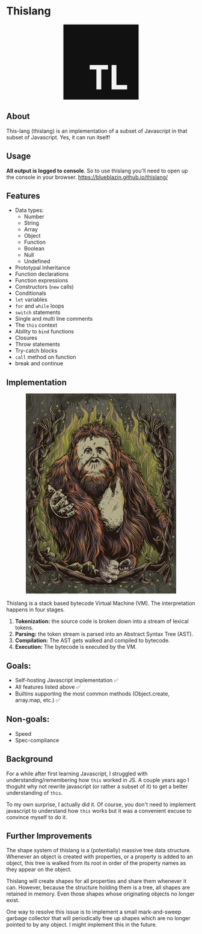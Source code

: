 # Thislang

<p align="center">
  <img src="https://raw.githubusercontent.com/BlueBlazin/thislang/master/thislang-logo.png" width="200" height="200" alt="thislang logo"/>
</p>

## About

This-lang (thislang) is an implementation of a subset of Javascript in that subset of Javascript. Yes, it can run itself!

## Usage

**All output is logged to console**. So to use thislang you'll need to open up the console in your browser.
https://blueblazin.github.io/thislang/

## Features

- Data types:
  - Number
  - String
  - Array
  - Object
  - Function
  - Boolean
  - Null
  - Undefined
- Prototypal Inheritance
- Function declarations
- Function expressions
- Constructors (`new` calls)
- Conditionals
- `let` variables
- `for` and `while` loops
- `switch` statements
- Single and multi line comments
- The `this` context
- Ability to `bind` functions
- Closures
- Throw statements
- Try-catch blocks
- `call` method on function
- break and continue

## Implementation

<p align="center">
  <img src="https://raw.githubusercontent.com/BlueBlazin/thislang/master/mascot.png" width="400" height="533" alt="orangutan mascot"/>
</p>

Thislang is a stack based bytecode Virtual Machine (VM). The interpretation happens in four stages.

1. **Tokenization:** the source code is broken down into a stream of lexical tokens.
2. **Parsing:** the token stream is parsed into an Abstract Syntax Tree (AST).
3. **Compilation:** The AST gets walked and compiled to bytecode.
4. **Execution:** The bytecode is executed by the VM.

## Goals:

- Self-hosting Javascript implementation ✅
- All features listed above ✅
- Builtins supporting the most common methods (Object.create, array.map, etc.) ✅

## Non-goals:

- Speed
- Spec-compliance

## Background

For a while after first learning Javascript, I struggled with understanding/remembering how `this` worked in JS. A couple years ago I thoguht why not rewrite javascript (or rather a subset of it) to get a better understanding of `this`.

To my own surprise, I actually did it. Of course, you don't need to implement javascript to understand how `this` works but it was a convenient excuse to convince myself to do it.

## Further Improvements

The shape system of thislang is a (potentially) massive tree data structure. Whenever an object is created with properties, or a property is added to an object, this tree is walked from its root in order of the property names as they appear on the object.

Thislang will create shapes for all properties and share them whenever it can. However, because the structure holding them is a tree, all shapes are retained in memory. Even those shapes whose originating objects no longer exist.

One way to resolve this issue is to implement a small mark-and-sweep garbage collector that will periodically free up shapes which are no longer pointed to by any object. I might implement this in the future.
